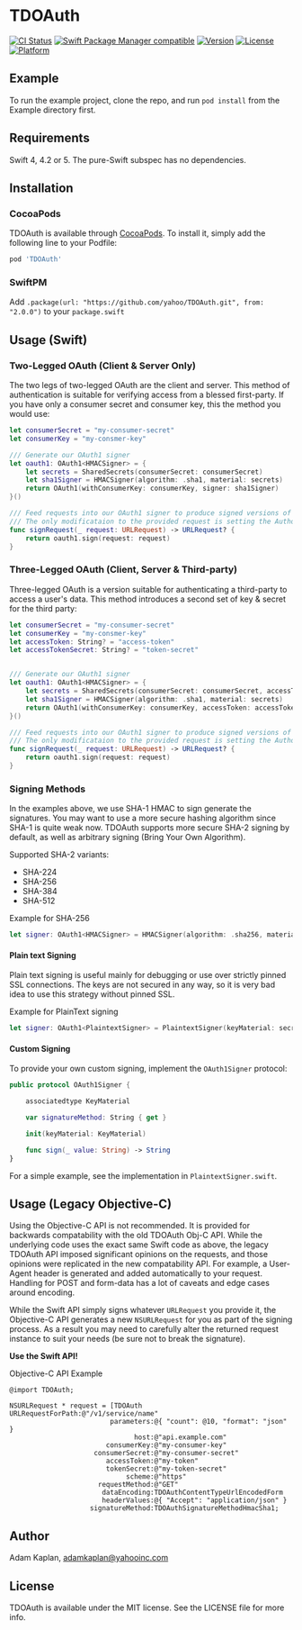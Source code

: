 # TDOAuth

[![CI Status](https://github.com/yahoo/TDOAuth/workflows/TDOAuth%20CI/badge.svg?branch=master)](https://github.com/yahoo/TDOAuth/actions)
[![Swift Package Manager compatible](https://img.shields.io/badge/Swift%20Package%20Manager-compatible-brightgreen.svg)](https://github.com/apple/swift-package-manager)
[![Version](https://img.shields.io/cocoapods/v/TDOAuth.svg?style=flat)](https://cocoapods.org/pods/TDOAuth)
[![License](https://img.shields.io/cocoapods/l/TDOAuth.svg?style=flat)](https://cocoapods.org/pods/TDOAuth)
[![Platform](https://img.shields.io/cocoapods/p/TDOAuth.svg?style=flat)](https://cocoapods.org/pods/TDOAuth)

## Example

To run the example project, clone the repo, and run `pod install` from the Example directory first.

## Requirements

Swift 4, 4.2 or 5. The pure-Swift subspec has no dependencies.

## Installation

### CocoaPods

TDOAuth is available through [CocoaPods](https://cocoapods.org). To install
it, simply add the following line to your Podfile:

```ruby
pod 'TDOAuth'
```

### SwiftPM

Add `.package(url: "https://github.com/yahoo/TDOAuth.git", from: "2.0.0")` to your `package.swift`

## Usage (Swift)

### Two-Legged OAuth (Client & Server Only)

The two legs of two-legged OAuth are the client and server. This method of authentication is suitable for verifying access from a blessed first-party. If you have only a consumer secret and consumer key, this the method you would use:

```swift
let consumerSecret = "my-consumer-secret"
let consumerKey = "my-consmer-key"

/// Generate our OAuth1 signer
let oauth1: OAuth1<HMACSigner> = {
    let secrets = SharedSecrets(consumerSecret: consumerSecret)
    let sha1Signer = HMACSigner(algorithm: .sha1, material: secrets)
    return OAuth1(withConsumerKey: consumerKey, signer: sha1Signer)
}()

/// Feed requests into our OAuth1 signer to produce signed versions of those requests.
/// The only modificataion to the provided request is setting the Authorization HTTP header.
func signRequest(_ request: URLRequest) -> URLRequest? {
    return oauth1.sign(request: request)
}
```

### Three-Legged OAuth (Client, Server & Third-party)

Three-legged OAuth is a version suitable for authenticating a third-party to access a user's data. This method introduces a second set of key & secret for the third party:

```swift
let consumerSecret = "my-consumer-secret"
let consumerKey = "my-consmer-key"
let accessToken: String? = "access-token"
let accessTokenSecret: String? = "token-secret"


/// Generate our OAuth1 signer
let oauth1: OAuth1<HMACSigner> = {
    let secrets = SharedSecrets(consumerSecret: consumerSecret, accessTokenSecret: accessTokenSecret)
    let sha1Signer = HMACSigner(algorithm: .sha1, material: secrets)
    return OAuth1(withConsumerKey: consumerKey, accessToken: accessToken, signer: sha1Signer)
}()

/// Feed requests into our OAuth1 signer to produce signed versions of those requests.
/// The only modificataion to the provided request is setting the Authorization HTTP header.
func signRequest(_ request: URLRequest) -> URLRequest? {
    return oauth1.sign(request: request)
}
```

### Signing Methods

In the examples above, we use SHA-1 HMAC to sign generate the signatures. You may want to use a more secure hashing algorithm since SHA-1 is quite weak now. TDOAuth supports more secure SHA-2 signing by default, as well as arbitrary signing (Bring Your Own Algorithm).

Supported SHA-2 variants:
- SHA-224
- SHA-256
- SHA-384
- SHA-512

Example for SHA-256
```swift
let signer: OAuth1<HMACSigner> = HMACSigner(algorithm: .sha256, material: secrets)
```

#### Plain text Signing

Plain text signing is useful mainly for debugging or use over strictly pinned SSL connections. The keys are not secured in any way, so it is very bad idea to use this strategy without pinned SSL.

Example for PlainText signing
```swift
let signer: OAuth1<PlaintextSigner> = PlaintextSigner(keyMaterial: secrets)
```

#### Custom Signing

To provide your own custom signing, implement the `OAuth1Signer` protocol:
```swift
public protocol OAuth1Signer {

    associatedtype KeyMaterial

    var signatureMethod: String { get }

    init(keyMaterial: KeyMaterial)

    func sign(_ value: String) -> String
}
```

For a simple example, see the implementation in `PlaintextSigner.swift`.

## Usage (Legacy Objective-C)

Using the Objective-C API is not recommended. It is provided for backwards compatability with the old TDOAuth Obj-C API. While the underlying code uses the exact same Swift code as above, the legacy TDOAuth API imposed significant opinions on the requests, and those opinions were replicated in the new compatability API. For example, a User-Agent header is generated and added automatically to your request. Handling for POST and form-data has a lot of caveats and edge cases around encoding.

While the Swift API simply signs whatever `URLRequest` you provide it, the Objective-C API generates a new `NSURLRequest` for you as part of the signing process. As a result you may need to carefully alter the returned request instance to suit your needs (be sure not to break the signature).

**Use the Swift API!**

Objective-C API Example
```objc
@import TDOAuth;

NSURLRequest * request = [TDOAuth URLRequestForPath:@"/v1/service/name"
                         parameters:@{ "count": @10, "format": "json" }
                               host:@"api.example.com"
                        consumerKey:@"my-consumer-key"
                     consumerSecret:@"my-consumer-secret"
                        accessToken:@"my-token"
                        tokenSecret:@"my-token-secret"
                             scheme:@"https"
                      requestMethod:@"GET"
                       dataEncoding:TDOAuthContentTypeUrlEncodedForm
                       headerValues:@{ "Accept": "application/json" }
                    signatureMethod:TDOAuthSignatureMethodHmacSha1;
```

## Author

Adam Kaplan, adamkaplan@yahooinc.com

## License

TDOAuth is available under the MIT license. See the LICENSE file for more info.
